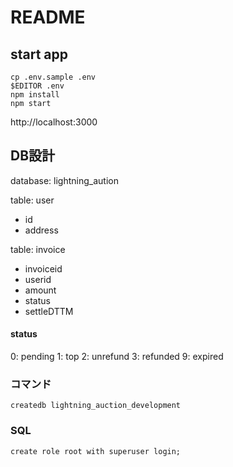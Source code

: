 # README

## start app

```
cp .env.sample .env
$EDITOR .env
npm install
npm start
```

http://localhost:3000

## DB設計
database: lightning_aution

table: user
* id
* address

table: invoice
* invoiceid
* userid
* amount
* status
* settleDTTM

#### status
0: pending
1: top
2: unrefund
3: refunded
9: expired

### コマンド
```
createdb lightning_auction_development
```
### SQL
```
create role root with superuser login;
```
